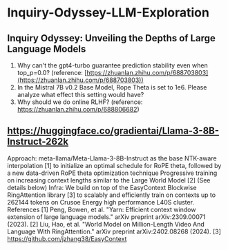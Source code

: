 # Inquiry-Odyssey-LLM-Exploration

## Inquiry Odyssey: Unveiling the Depths of Large Language Models

1. Why can't the gpt4-turbo guarantee prediction stability even when top_p=0.0? (reference: [https://zhuanlan.zhihu.com/p/688703803](https://zhuanlan.zhihu.com/p/688703803))
2. In the Mistral 7B v0.2 Base Model, Rope Theta is set to 1e6. Please analyze what effect this setting would have?
3. Why should we do online RLHF? (reference: https://zhuanlan.zhihu.com/p/688806682)

## https://huggingface.co/gradientai/Llama-3-8B-Instruct-262k
Approach:
meta-llama/Meta-Llama-3-8B-Instruct as the base
NTK-aware interpolation [1] to initialize an optimal schedule for RoPE theta, followed by a new data-driven RoPE theta optimization technique
Progressive training on increasing context lengths similar to the Large World Model [2] (See details below)
Infra:
We build on top of the EasyContext Blockwise RingAttention library [3] to scalably and efficiently train on contexts up to 262144 tokens on Crusoe Energy high performance L40S cluster.
References
[1] Peng, Bowen, et al. "Yarn: Efficient context window extension of large language models." arXiv preprint arXiv:2309.00071 (2023).
[2] Liu, Hao, et al. "World Model on Million-Length Video And Language With RingAttention." arXiv preprint arXiv:2402.08268 (2024).
[3] https://github.com/jzhang38/EasyContext
